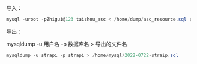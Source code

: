 导入：

```csharp
mysql -uroot -pZhigui@123 taizhou_asc < /home/dump/asc_resource.sql ;
```

导出：

mysqldump -u 用户名 -p 数据库名 > 导出的文件名

```csharp
mysqldump -u strapi -p strapi > /home/mysql/2022-0722-straip.sql
```







